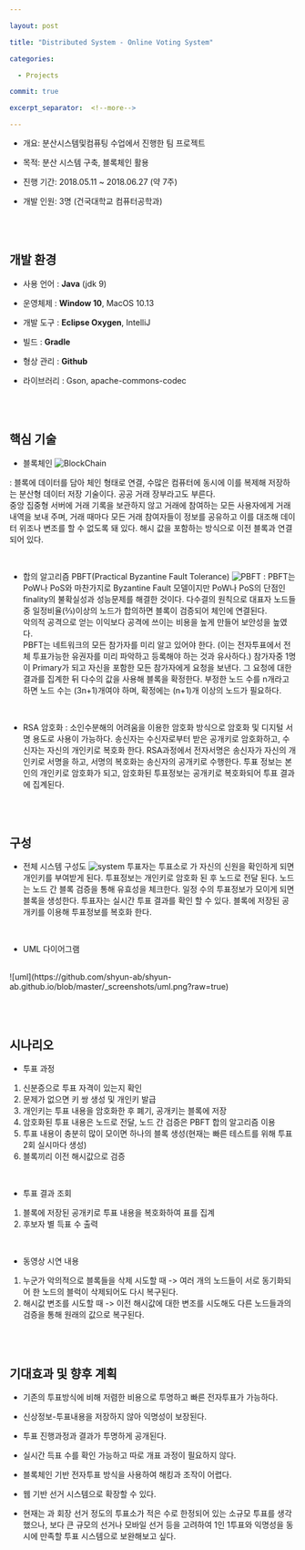 ```yaml
---

layout: post

title: "Distributed System - Online Voting System"

categories:

  - Projects

commit: true

excerpt_separator:  <!--more-->

---
```




- 개요: 분산시스템및컴퓨팅 수업에서 진행한 팀 프로젝트

- 목적: 분산 시스템 구축, 블록체인 활용

- 진행 기간: 2018.05.11 ~ 2018.06.27 (약 7주)

- 개발 인원: 3명 (건국대학교 컴퓨터공학과)

<br><br>

## 개발 환경

- 사용 언어 : **Java** (jdk 9)

- 운영체제 : **Window 10**, MacOS 10.13

- 개발 도구 : **Eclipse Oxygen**, IntelliJ

- 빌드 : **Gradle**

- 형상 관리 : **Github**

- 라이브러리 : Gson, apache-commons-codec

<br><br>

## 핵심 기술

- 블록체인
![BlockChain](https://github.com/shyun-ab/shyun-ab.github.io/blob/master/_screenshots/blockchain.png?raw=true)

: 블록에 데이터를 담아 체인 형태로 연결, 수많은 컴퓨터에 동시에 이를 복제해 저장하는 분산형 데이터 저장 기술이다. 공공 거래 장부라고도 부른다.<br>
중앙 집중형 서버에 거래 기록을 보관하지 않고 거래에 참여하는 모든 사용자에게 거래 내역을 보내 주며, 거래 때마다 모든 거래 참여자들이 정보를 공유하고 이를 대조해 데이터 위조나 변조를 할 수 없도록 돼 있다. 해시 값을 포함하는 방식으로 이전 블록과 연결되어 있다.<br>

<br>

- 합의 알고리즘 PBFT(Practical Byzantine Fault Tolerance)
![PBFT](https://github.com/shyun-ab/shyun-ab.github.io/blob/master/_screenshots/PBFT.png?raw=true)
: PBFT는 PoW나 PoS와 마찬가지로 Byzantine Fault 모델이지만 PoW나 PoS의 단점인 finality의 불확실성과 성능문제를 해결한 것이다. 다수결의 원칙으로 대표자 노드들 중 일정비율(⅔)이상의 노드가 합의하면 블록이 검증되어 체인에 연결된다. <br>
악의적 공격으로 얻는 이익보다 공격에 쓰이는 비용을 높게 만들어 보안성을 높였다.<br>
PBFT는 네트워크의 모든 참가자를 미리 알고 있어야 한다. (이는 전자투표에서 전체 투표가능한 유권자를 미리 파악하고 등록해야 하는 것과 유사하다.) 참가자중 1명이 Primary가 되고 자신을 포함한 모든 참가자에게 요청을 보낸다. 그 요청에 대한 결과를 집계한 뒤 다수의 값을 사용해 블록을 확정한다. 부정한 노드 수를 n개라고 하면 노드 수는 (3n+1)개여야 하며, 확정에는 (n+1)개 이상의 노드가 필요하다.<br>

<br>

- RSA 암호화
: 소인수분해의 어려움을 이용한 암호화 방식으로 암호화 및 디지털 서명 용도로 사용이 가능하다. 송신자는 수신자로부터 받은 공개키로 암호화하고, 수신자는 자신의 개인키로 복호화 한다. RSA과정에서 전자서명은 송신자가 자신의 개인키로 서명을 하고, 서명의 복호화는 송신자의 공개키로 수행한다. 투표 정보는 본인의 개인키로 암호화가 되고, 암호화된 투표정보는 공개키로 복호화되어 투표 결과에 집계된다.


<br><br>


## 구성

- 전체 시스템 구성도
![system](https://github.com/shyun-ab/shyun-ab.github.io/blob/master/_screenshots/system.png?raw=true)
투표자는 투표소로 가 자신의 신원을 확인하게 되면 개인키를 부여받게 된다. 투표정보는 개인키로 암호화 된 후 노드로 전달 된다. 노드는 노드 간 블록 검증을 통해 유효성을 체크한다. 일정 수의 투표정보가 모이게 되면 블록을 생성한다. 투표자는 실시간 투표 결과를 확인 할 수 있다. 블록에 저장된 공개키를 이용해 투표정보를 복호화 한다.

<br>

- UML 다이어그램
<br>
![uml](https://github.com/shyun-ab/shyun-ab.github.io/blob/master/_screenshots/uml.png?raw=true)


<br><br>


## 시나리오

- 투표 과정
1. 신분증으로 투표 자격이 있는지 확인
2. 문제가 없으면 키 쌍 생성 및 개인키 발급
3. 개인키는 투표 내용을 암호화한 후 폐기, 공개키는 블록에 저장
4. 암호화된 투표 내용은 노드로 전달, 노드 간 검증은 PBFT 합의 알고리즘 이용
5. 투표 내용이 충분히 많이 모이면 하나의 블록 생성(현재는 빠른 테스트를 위해 투표 2회 실시마다 생성)
6. 블록끼리 이전 해시값으로 검증

<br>

- 투표 결과 조회
1. 블록에 저장된 공개키로 투표 내용을 복호화하여 표를 집계
2. 후보자 별 득표 수 출력

<br>

- 동영상 시연 내용
1. 누군가 악의적으로 블록들을 삭제 시도할 때
-> 여러 개의 노드들이 서로 동기화되어 한 노드의 블럭이 삭제되어도 다시 복구된다.
2. 해시값 변조를 시도할 때
-> 이전 해시값에 대한 변조를 시도해도 다른 노드들과의 검증을 통해 원래의 값으로 복구된다.


<br><br>


## 기대효과 및 향후 계획

- 기존의 투표방식에 비해 저렴한 비용으로 투명하고 빠른 전자투표가 가능하다.
- 신상정보-투표내용을 저장하지 않아 익명성이 보장된다.
- 투표 진행과정과 결과가 투명하게 공개된다.
- 실시간 득표 수를 확인 가능하고 따로 개표 과정이 필요하지 않다.
- 블록체인 기반 전자투표 방식을 사용하여 해킹과 조작이 어렵다.
  
- 웹 기반 선거 시스템으로 확장할 수 있다.
- 현재는 과 회장 선거 정도의 투표소가 적은 수로 한정되어 있는 소규모 투표를 생각했으나, 보다 큰 규모의 선거나 모바일 선거 등을 고려하여 1인 1투표와 익명성을 동시에 만족할 투표 시스템으로 보완해보고 싶다.

<br><br>